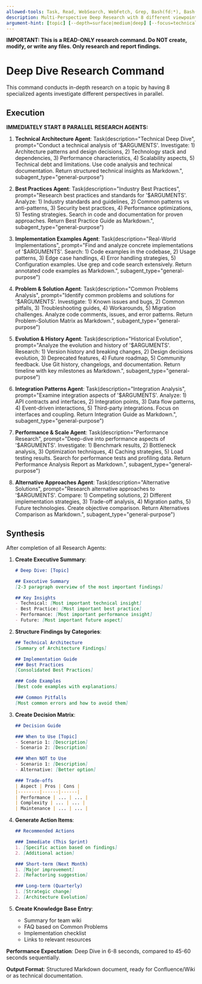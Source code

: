 ```yaml
---
allowed-tools: Task, Read, WebSearch, WebFetch, Grep, Bash(fd:*), Bash(rg:*)
description: Multi-Perspective Deep Research with 8 different viewpoints on a topic
argument-hint: [topic] [--depth=surface|medium|deep] [--focus=technical|business|all]
---
```


**IMPORTANT: This is a READ-ONLY research command. Do NOT create, modify, or write any files. Only research and report findings.**

# Deep Dive Research Command

This command conducts in-depth research on a topic by having 8 specialized agents investigate different perspectives in parallel.

## Execution

**IMMEDIATELY START 8 PARALLEL RESEARCH AGENTS:**

1. **Technical Architecture Agent**: Task(description="Technical Deep Dive", prompt="Conduct a technical analysis of '$ARGUMENTS'. Investigate: 1) Architecture patterns and design decisions, 2) Technology stack and dependencies, 3) Performance characteristics, 4) Scalability aspects, 5) Technical debt and limitations. Use code analysis and technical documentation. Return structured technical insights as Markdown.", subagent_type="general-purpose")

2. **Best Practices Agent**: Task(description="Industry Best Practices", prompt="Research best practices and standards for '$ARGUMENTS'. Analyze: 1) Industry standards and guidelines, 2) Common patterns vs anti-patterns, 3) Security best practices, 4) Performance optimizations, 5) Testing strategies. Search in code and documentation for proven approaches. Return Best Practice Guide as Markdown.", subagent_type="general-purpose")

3. **Implementation Examples Agent**: Task(description="Real-World Implementations", prompt="Find and analyze concrete implementations of '$ARGUMENTS'. Search: 1) Code examples in the codebase, 2) Usage patterns, 3) Edge case handlings, 4) Error handling strategies, 5) Configuration examples. Use grep and code search extensively. Return annotated code examples as Markdown.", subagent_type="general-purpose")

4. **Problem & Solution Agent**: Task(description="Common Problems Analysis", prompt="Identify common problems and solutions for '$ARGUMENTS'. Investigate: 1) Known issues and bugs, 2) Common pitfalls, 3) Troubleshooting guides, 4) Workarounds, 5) Migration challenges. Analyze code comments, issues, and error patterns. Return Problem-Solution Matrix as Markdown.", subagent_type="general-purpose")

5. **Evolution & History Agent**: Task(description="Historical Evolution", prompt="Analyze the evolution and history of '$ARGUMENTS'. Research: 1) Version history and breaking changes, 2) Design decisions evolution, 3) Deprecated features, 4) Future roadmap, 5) Community feedback. Use Git history, changelogs, and documentation. Return timeline with key milestones as Markdown.", subagent_type="general-purpose")

6. **Integration Patterns Agent**: Task(description="Integration Analysis", prompt="Examine integration aspects of '$ARGUMENTS'. Analyze: 1) API contracts and interfaces, 2) Integration points, 3) Data flow patterns, 4) Event-driven interactions, 5) Third-party integrations. Focus on interfaces and coupling. Return Integration Guide as Markdown.", subagent_type="general-purpose")

7. **Performance & Scale Agent**: Task(description="Performance Research", prompt="Deep-dive into performance aspects of '$ARGUMENTS'. Investigate: 1) Benchmark results, 2) Bottleneck analysis, 3) Optimization techniques, 4) Caching strategies, 5) Load testing results. Search for performance tests and profiling data. Return Performance Analysis Report as Markdown.", subagent_type="general-purpose")

8. **Alternative Approaches Agent**: Task(description="Alternative Solutions", prompt="Research alternative approaches to '$ARGUMENTS'. Compare: 1) Competing solutions, 2) Different implementation strategies, 3) Trade-off analysis, 4) Migration paths, 5) Future technologies. Create objective comparison. Return Alternatives Comparison as Markdown.", subagent_type="general-purpose")

## Synthesis

After completion of all Research Agents:

1. **Create Executive Summary**:
   ```markdown
   # Deep Dive: [Topic]
   
   ## Executive Summary
   [2-3 paragraph overview of the most important findings]
   
   ## Key Insights
   - Technical: [Most important technical insight]
   - Best Practice: [Most important best practice]
   - Performance: [Most important performance insight]
   - Future: [Most important future aspect]
   ```

2. **Structure Findings by Categories**:
   ```markdown
   ## Technical Architecture
   [Summary of Architecture Findings]
   
   ## Implementation Guide
   ### Best Practices
   [Consolidated Best Practices]
   
   ### Code Examples
   [Best code examples with explanations]
   
   ### Common Pitfalls
   [Most common errors and how to avoid them]
   ```

3. **Create Decision Matrix**:
   ```markdown
   ## Decision Guide
   
   ### When to Use [Topic]
   - Scenario 1: [Description]
   - Scenario 2: [Description]
   
   ### When NOT to Use
   - Scenario 1: [Description]
   - Alternative: [Better option]
   
   ### Trade-offs
   | Aspect | Pros | Cons |
   |--------|------|------|
   | Performance | ... | ... |
   | Complexity | ... | ... |
   | Maintenance | ... | ... |
   ```

4. **Generate Action Items**:
   ```markdown
   ## Recommended Actions
   
   ### Immediate (This Sprint)
   1. [Specific action based on findings]
   2. [Additional action]
   
   ### Short-term (Next Month)
   1. [Major improvement]
   2. [Refactoring suggestion]
   
   ### Long-term (Quarterly)
   1. [Strategic change]
   2. [Architecture Evolution]
   ```

5. **Create Knowledge Base Entry**:
   - Summary for team wiki
   - FAQ based on Common Problems
   - Implementation checklist
   - Links to relevant resources

**Performance Expectation**: Deep Dive in 6-8 seconds, compared to 45-60 seconds sequentially.

**Output Format**: Structured Markdown document, ready for Confluence/Wiki or as technical documentation.